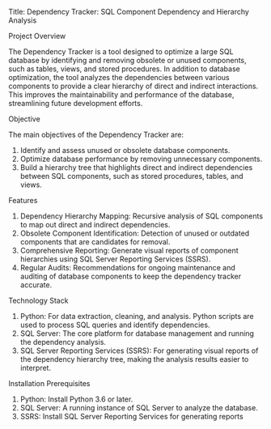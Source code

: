 Title: Dependency Tracker: SQL Component Dependency and Hierarchy Analysis

Project Overview

The Dependency Tracker is a tool designed to optimize a large SQL database by identifying and removing obsolete or unused components, such as tables, views, and stored procedures. In addition to database optimization, the tool analyzes the dependencies between various components to provide a clear hierarchy of direct and indirect interactions. This improves the maintainability and performance of the database, streamlining future development efforts.

Objective

The main objectives of the Dependency Tracker are:

1. Identify and assess unused or obsolete database components.
2. Optimize database performance by removing unnecessary components.
3. Build a hierarchy tree that highlights direct and indirect dependencies between SQL components, such as stored procedures, tables, and views.

Features

1. Dependency Hierarchy Mapping: Recursive analysis of SQL components to map out direct and indirect dependencies.
2. Obsolete Component Identification: Detection of unused or outdated components that are candidates for removal.
3. Comprehensive Reporting: Generate visual reports of component hierarchies using SQL Server Reporting Services (SSRS).
4. Regular Audits: Recommendations for ongoing maintenance and auditing of database components to keep the dependency tracker accurate.

Technology Stack

1. Python: For data extraction, cleaning, and analysis. Python scripts are used to process SQL queries and identify dependencies.
2. SQL Server: The core platform for database management and running the dependency analysis.
3. SQL Server Reporting Services (SSRS): For generating visual reports of the dependency hierarchy tree, making the analysis results easier to interpret.

Installation Prerequisites
1. Python: Install Python 3.6 or later.
2. SQL Server: A running instance of SQL Server to analyze the database.
3. SSRS: Install SQL Server Reporting Services for generating reports
